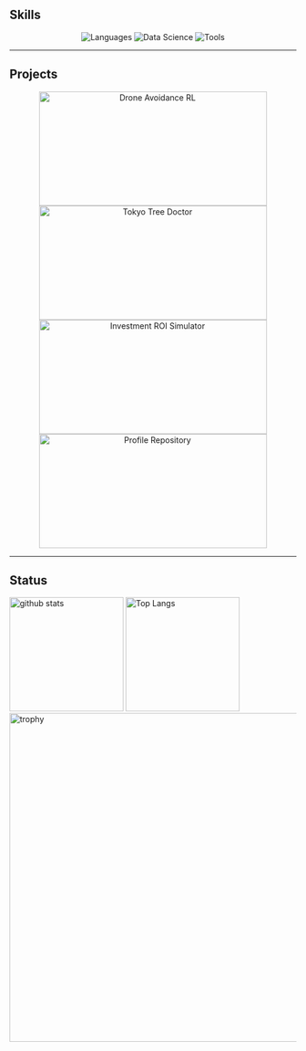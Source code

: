 ## Skills

<div align="center">
  <img src="https://skillicons.dev/icons?i=python,r,java,scala,js,ts&theme=dark" alt="Languages" />
  <img src="https://skillicons.dev/icons?i=pandas,scikitlearn,pytorch,tensorflow,jupyter&theme=dark" alt="Data Science" />
  <img src="https://skillicons.dev/icons?i=git,github,docker,kubernetes,aws,gcp,linux,vscode&theme=dark" alt="Tools" />
</div>

---

## Projects

<div align="center">
  <a href="https://github.com/hinata-koizumi/drone_avoidance_rl">
    <img src="https://github-readme-stats.vercel.app/api/pin/?username=hinata-koizumi&repo=drone_avoidance_rl&theme=tokyonight&hide_border=true&title_color=61AFEF&icon_color=61AFEF&text_color=ABB2BF&bg_color=1a1b27&show_owner=true" alt="Drone Avoidance RL" width="400" height="200" style="object-fit: cover;" />
  </a>
  <a href="https://github.com/hinata-koizumi/tokyo-tree-doctor">
    <img src="https://github-readme-stats.vercel.app/api/pin/?username=hinata-koizumi&repo=tokyo-tree-doctor&theme=tokyonight&hide_border=true&title_color=61AFEF&icon_color=61AFEF&text_color=ABB2BF&bg_color=1a1b27&show_owner=true" alt="Tokyo Tree Doctor" width="400" height="200" style="object-fit: cover;" />
  </a>
</div>

<div align="center">
  <a href="https://github.com/hinata-koizumi/investment-roi-simulator">
    <img src="https://github-readme-stats.vercel.app/api/pin/?username=hinata-koizumi&repo=investment-roi-simulator&theme=tokyonight&hide_border=true&title_color=61AFEF&icon_color=61AFEF&text_color=ABB2BF&bg_color=1a1b27&show_owner=true" alt="Investment ROI Simulator" width="400" height="200" style="object-fit: cover;" />
  </a>
  <a href="https://github.com/hinata-koizumi/hinata-koizumi">
    <img src="https://github-readme-stats.vercel.app/api/pin/?username=hinata-koizumi&repo=hinata-koizumi&theme=tokyonight&hide_border=true&title_color=61AFEF&icon_color=61AFEF&text_color=ABB2BF&bg_color=1a1b27&show_owner=true" alt="Profile Repository" width="400" height="200" style="object-fit: cover;" />
  </a>
</div>

---

## Status

<p align="left">
    <img src="https://github-readme-stats.vercel.app/api?username=hinata-koizumi&locale=en&show_icons=true&rank_icon=github&include_all_commits=false&show=reviews,discussions_started,discussions_answered,prs_merged&number_format=long&theme=default&title_color=ffffff&text_color=ffffff&icon_color=ffffff&ring_color=ffffff&bg_color=35,473B7B,3584A7,30D2BE&border_radius=10&line_height=25&card_width=420" alt="github stats" height="200px" />
    <img src="https://github-readme-stats.vercel.app/api/top-langs/?username=hinata-koizumi&locale=en&show_icons=true&size_weight=0.5&count_weight=0.5&langs_count=20&layout=compact&theme=default&title_color=ffffff&text_color=ffffff&icon_color=ffffff&bg_color=35,473B7B,3584A7,30D2BE&border_radius=10&card_width=330" alt="Top Langs" height="200px" />
    <img src="https://github-profile-trophy.vercel.app/?username=hinata-koizumi&theme=algolia&no-bg=false&no-frame=false&column=5&row=2&margin-w=5&margin-h=5" alt="trophy" width=576 />
</p>
